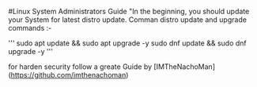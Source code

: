 #Linux System Administrators Guide
"In the beginning, you should update your System for latest distro update.
Comman distro update and upgrade commands :-

'''
sudo apt update && sudo apt upgrade -y
sudo dnf update && sudo dnf upgrade -y
'''

for harden security follow a greate Guide by [IMTheNachoMan] (https://github.com/imthenachoman)


